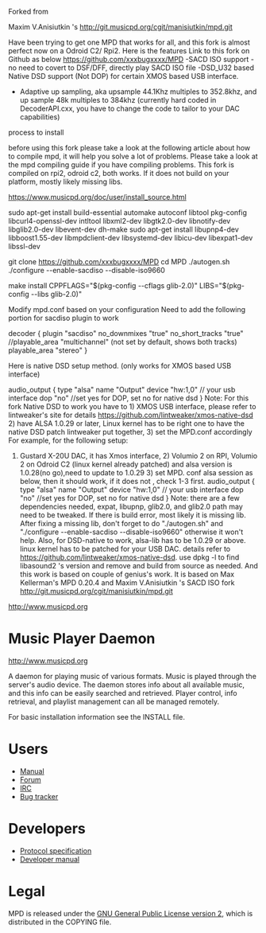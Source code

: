 Forked from 

Maxim V.Anisiutkin 's   http://git.musicpd.org/cgit/manisiutkin/mpd.git


Have been trying to get one MPD that works for all, and this fork is almost perfect now on a Odroid C2/ Rpi2.
Here is the features
Link to this fork on Github as below
https://github.com/xxxbugxxxx/MPD
-SACD ISO support -no need to covert to DSF/DFF, directly play SACD ISO file -DSD_U32 based Native DSD support (Not DOP) for certain XMOS based USB interface.
* Adaptive up sampling, aka upsample 44.1Khz multiples to 352.8khz, and up sample 48k multiples to 384khz (currently hard coded in DecoderAPI.cxx, you have to change the code to tailor to your DAC capabilities) 

process to install

before using this fork please take a look at the following article about how to compile mpd, it will help you solve a lot of problems. Please take a look at the mpd compiling guide if you have compiling problems. This fork is compiled on rpi2, odroid c2, both works. If it does not build on your platform, mostly likely missing libs.

https://www.musicpd.org/doc/user/install_source.html


sudo apt-get install build-essential automake autoconf libtool pkg-config libcurl4-openssl-dev intltool libxml2-dev libgtk2.0-dev libnotify-dev libglib2.0-dev libevent-dev dh-make
sudo apt-get install libupnp4-dev libboost1.55-dev libmpdclient-dev libsystemd-dev libicu-dev libexpat1-dev libssl-dev

git clone https://github.com/xxxbugxxxx/MPD cd MPD
./autogen.sh 
./configure --enable-sacdiso --disable-iso9660

make install CPPFLAGS="$(pkg-config --cflags glib-2.0)" LIBS="$(pkg-config --libs glib-2.0)"


Modify mpd.conf based on your configuration
Need to add the following portion for sacdiso plugin to work

decoder { 
plugin "sacdiso" 
no_downmixes "true" 
no_short_tracks "true" 
//playable_area "multichannel" (not set by default, shows both tracks) 
playable_area "stereo" }

Here is native DSD setup method. (only works for XMOS based USB interface)

audio_output {
type "alsa"
name "Output"
device "hw:1,0" // your usb interface
dop "no" //set yes for DOP, set no for native dsd
}
Note: For this fork Native DSD to work you have to 1) XMOS USB interface, please refer to lintweaker's site for details
https://github.com/lintweaker/xmos-native-dsd
2) have ALSA 1.0.29 or later, Linux kernel has to be right one to have the native DSD patch lintweaker put together,
3) set the MPD.conf accordingly
For example, for the following setup:
1) Gustard X-20U DAC, it has Xmos interface, 2) Volumio 2 on RPI, Volumio 2 on Odroid C2 (linux kernel already patched) and alsa version is 1.0.28(no go),need to update to 1.0.29 3) set MPD. conf alsa session as below, then it should work, if it does not , check 1-3 first.
audio_output {
type "alsa" name "Output" device "hw:1,0" // your usb interface dop "no" //set yes for DOP, set no for native dsd
}
Note: there are a few dependencies needed,
expat, libupnp, glib2.0, and glib2.0 path may need to be tweaked. If there is build error, most likely it is missing lib.
After fixing a missing lib, don't forget to do "./autogen.sh" and "./configure --enable-sacdiso --disable-iso9660"
otherwise it won't help.
Also, for DSD-native to work, alsa-lib has to be 1.0.29 or above. linux kernel has to be patched for your USB DAC.
details refer to https://github.com/lintweaker/xmos-native-dsd.
use dpkg -l to find libasound2 's version and remove and build from source as needed.
And this work is based on couple of genius's work.
It is based on Max Kellerman's MPD 0.20.4
and Maxim V.Anisiutkin 's SACD ISO fork http://git.musicpd.org/cgit/manisiutkin/mpd.git

http://www.musicpd.org
# Music Player Daemon

http://www.musicpd.org

A daemon for playing music of various formats.  Music is played through the 
server's audio device.  The daemon stores info about all available music, 
and this info can be easily searched and retrieved.  Player control, info
retrieval, and playlist management can all be managed remotely.

For basic installation information see the INSTALL file.

# Users

- [Manual](http://www.musicpd.org/doc/user/)
- [Forum](http://forum.musicpd.org/)
- [IRC](irc://chat.freenode.net/#mpd)
- [Bug tracker](http://bugs.musicpd.org/)

# Developers

- [Protocol specification](http://www.musicpd.org/doc/protocol/)
- [Developer manual](http://www.musicpd.org/doc/developer/)

# Legal

MPD is released under the
[GNU General Public License version 2](https://www.gnu.org/licenses/gpl-2.0.txt),
which is distributed in the COPYING file.
